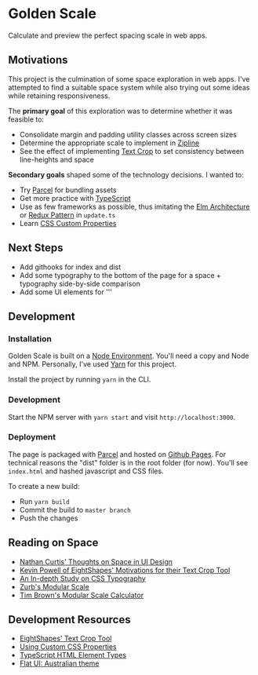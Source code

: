# Golden Scale

Calculate and preview the perfect spacing scale in web apps.

## Motivations

This project is the culmination of some space exploration in web apps. I've attempted to find a suitable space system while also trying out some ideas while retaining responsiveness.

The **primary goal** of this exploration was to determine whether it was feasible to:

* Consolidate margin and padding utility classes across screen sizes
* Determine the appropriate scale to implement in [Zipline](http://retailzipline.com)
* See the effect of implementing [Text Crop](http://text-crop.eightshapes.com/) to set consistency between line-heights and space

**Secondary goals** shaped some of the technology decisions. I wanted to:

* Try [Parcel](https://parceljs.org) for bundling assets
* Get more practice with [TypeScript](https://www.typescriptlang.org)
* Use as few frameworks as possible, thus imitating the [Elm Architecture](https://guide.elm-lang.org/architecture/) or [Redux Pattern](https://redux.js.org) in `update.ts`
* Learn [CSS Custom Properties](https://developer.mozilla.org/en-US/docs/Web/CSS/--*)

## Next Steps

* Add githooks for index and dist
* Add some typography to the bottom of the page for a space + typography side-by-side comparison
* Add some UI elements for '''

## Development

### Installation

Golden Scale is built on a [Node Environment](https://nodejs.org/en/). You'll need a copy and Node and NPM. Personally, I've used [Yarn](https://yarnpkg.com/en/) for this project.

Install the project by running `yarn` in the CLI.

### Development

Start the NPM server with `yarn start` and visit `http://localhost:3000`.

### Deployment

The page is packaged with [Parcel](https://parceljs.org) and hosted on [Github Pages](https://pages.github.com). For technical reasons the "dist" folder is in the root folder (for now). You'll see `index.html` and hashed javascript and CSS files.

To create a new build:

* Run `yarn build`
* Commit the build to `master branch`
* Push the changes

## Reading on Space

* [Nathan Curtis' Thoughts on Space in UI Design](https://medium.com/eightshapes-llc/space-in-design-systems-188bcbae0d62)
* [Kevin Powell of EightShapes' Motivations for their Text Crop Tool](https://medium.com/eightshapes-llc/cropping-away-negative-impacts-of-line-height-84d744e016ce)
* [An In-depth Study on CSS Typography](https://iamvdo.me/en/blog/css-font-metrics-line-height-and-vertical-align)
* [Zurb's Modular Scale](https://zurb.com/word/modular-scale)
* [Tim Brown's Modular Scale Calculator](http://www.modularscale.com)

## Development Resources

* [EightShapes' Text Crop Tool](http://text-crop.eightshapes.com)
* [Using Custom CSS Properties](http://vanseodesign.com/css/custom-properties-and-javascript/)
* [TypeScript HTML Element Types](http://definitelytyped.org/docs/flipsnap--flipsnap/interfaces/htmlelement.html)
* [Flat UI: Australian theme](https://flatuicolors.com/palette/au)
